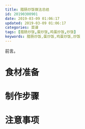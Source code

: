 ```yaml
---
title: 腊肠炒饭做法总结
id: 20190300901
date: 2019-03-09 01:06:17
updated: 2019-03-09 01:06:17
categories: 菜谱
tags: [腊肠炒饭,蛋炒饭,鸡蛋炒饭,炒饭]
keywords: 腊肠炒饭,蛋炒饭,鸡蛋炒饭,炒饭
---
```



前言。


<!-- more -->



# 食材准备






# 制作步骤







# 注意事项





